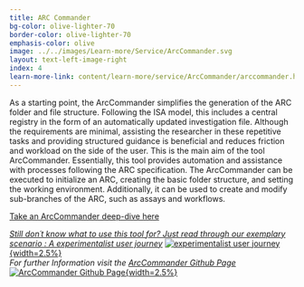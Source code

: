 ```yaml
---
title: ARC Commander
bg-color: olive-lighter-70
border-color: olive-lighter-70
emphasis-color: olive
image: ../../images/Learn-more/Service/ArcCommander.svg
layout: text-left-image-right 
index: 4
learn-more-link: content/learn-more/service/ArcCommander/arccommander.html
---
```


As a starting point, the ArcCommander simplifies the generation of the ARC folder and file structure. Following the ISA model, this includes a central registry in the form of an automatically updated investigation file. 
Although the requirements are minimal, assisting the researcher in these repetitive tasks and providing structured guidance is beneficial and reduces friction and workload on the side of the user. This is the main aim of the tool ArcCommander. Essentially, this tool provides automation and assistance with processes following the ARC specification. The ArcCommander can be executed to initialize an ARC, creating the basic folder structure, and setting the working environment. Additionally, it can be used to create and modify sub-branches of the ARC, such as assays and workflows.

<a href = "/learn-more/service/arccommander.html" class="button has-bg-mint">Take an ArcCommander deep-dive here</button>

*Still don´t know what to use this tool for? Just read through our exemplary scenario : A [experimentalist user journey](https://github.com/nfdi4plants/arcCommander/wiki/Exemplary-scenario-%E2%80%93-Experimentalist-user-journey)* [![experimentalist user journey](../../images/Emojis/Github-black.svg "Templates"){width=2.5%}](https://github.com/nfdi4plants/arcCommander/wiki/Exemplary-scenario-%E2%80%93-Experimentalist-user-journey)  
*For further Information visit the [ArcCommander Github Page](https://github.com/nfdi4plants/ArcCommander)* [![ArcCommander Github Page](../../images/Emojis/Github-black.svg "Templates"){width=2.5%}](https://github.com/nfdi4plants/ArcCommander) 
